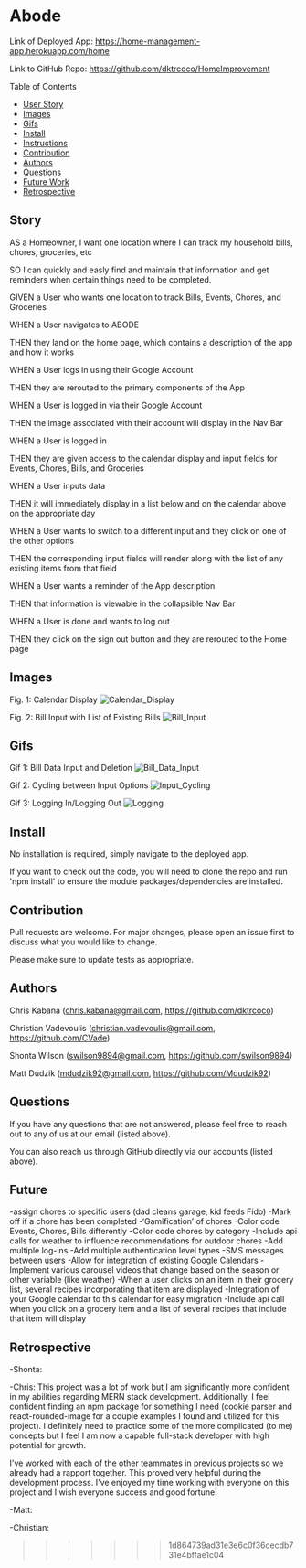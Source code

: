 # Abode

Link of Deployed App: https://home-management-app.herokuapp.com/home

Link to GitHub Repo: https://github.com/dktrcoco/HomeImprovement

Table of Contents
* [User Story](#story)
* [Images](#images)
* [Gifs](#gifs)
* [Install](#install)
* [Instructions](#instructions)
* [Contribution](#contribution)
* [Authors](#authors)
* [Questions](#questions)
* [Future Work](#future)
* [Retrospective](#retrospective)


## Story

AS a Homeowner, I want one location where I can track my household bills, chores, groceries, etc

SO I can quickly and easly find and maintain that information and get reminders when certain things need to be completed.

GIVEN a User who wants one location to track Bills, Events, Chores, and Groceries

WHEN a User navigates to ABODE

THEN they land on the home page, which contains a description of the app and how it works

WHEN a User logs in using their Google Account

THEN they are rerouted to the primary components of the App

WHEN a User is logged in via their Google Account

THEN the image associated with their account will display in the Nav Bar

WHEN a User is logged in

THEN they are given access to the calendar display and input fields for Events, Chores, Bills, and Groceries

WHEN a User inputs data

THEN it will immediately display in a list below and on the calendar above on the appropriate day

WHEN a User wants to switch to a different input and they click on one of the other options

THEN the corresponding input fields will render along with the list of any existing items from that field

WHEN a User wants a reminder of the App description

THEN that information is viewable in the collapsible Nav Bar

WHEN a User is done and wants to log out

THEN they click on the sign out button and they are rerouted to the Home page

## Images

Fig. 1: Calendar Display
![Calendar_Display](./assets/img/calendar.PNG)

Fig. 2: Bill Input with List of Existing Bills
![Bill_Input](./assets/img/billInput.PNG)

## Gifs

Gif 1: Bill Data Input and Deletion
![Bill_Data_Input](./assets/gif/calendarBillEntry.gif)

Gif 2: Cycling between Input Options
![Input_Cycling](./assets/gif/cycling.gif)

Gif 3: Logging In/Logging Out
![Logging](./assets/gif/logging.gif)

## Install

No installation is required, simply navigate to the deployed app.

If you want to check out the code, you will need to clone the repo and run 'npm install' to ensure the module packages/dependencies are installed.

## Contribution

Pull requests are welcome. For major changes, please open an issue first to discuss what you would like to change.

Please make sure to update tests as appropriate.

## Authors

Chris Kabana (chris.kabana@gmail.com, https://github.com/dktrcoco)

Christian Vadevoulis (christian.vadevoulis@gmail.com, https://github.com/CVade)

Shonta Wilson (swilson9894@gmail.com, https://github.com/swilson9894)

Matt Dudzik (mdudzik92@gmail.com, https://github.com/Mdudzik92)

## Questions

If you have any questions that are not answered, please feel free to reach out to any of us at our email (listed above). 

You can also reach us through GitHub directly via our accounts (listed above).

## Future

-assign chores to specific users (dad cleans garage, kid feeds Fido)
-Mark off if a chore has been completed
-‘Gamification’ of chores
-Color code Events, Chores, Bills differently
-Color code chores by category
-Include api calls for weather to influence recommendations for outdoor chores
-Add multiple log-ins
-Add multiple authentication level types
-SMS messages between users
-Allow for integration of existing Google Calendars
-Implement various carousel videos that change based on the season or other variable (like weather)
-When a user clicks on an item in their grocery list, several recipes incorporating that item are displayed
-Integration of your Google calendar to this calendar for easy migration
-Include api call when you click on a grocery item and a list of several recipes that include that item will display

## Retrospective

-Shonta: 

-Chris: This project was a lot of work but I am significantly more confident in my abilities regarding MERN stack development. Additionally, I feel confident finding an npm package for something I need (cookie parser and react-rounded-image for a couple examples I found and utilized for this project). I definitely need to practice some of the more complicated (to me) concepts but I feel I am now a capable full-stack developer with high potential for growth.

I've worked with each of the other teammates in previous projects so we already had a rapport together. This proved very helpful during the development process. I've enjoyed my time working with everyone on this project and I wish everyone success and good fortune!

-Matt:

-Christian:
>>>>>>> 1d864739ad31e3e6c0f36cecdb731e4bffae1c04
